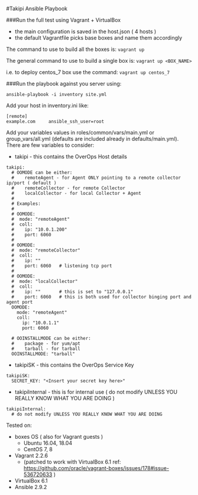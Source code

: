 
#Takipi Ansible Playbook

###Run the full test using Vagrant + VirtualBox
- the main configuration is saved in the host.json ( 4 hosts )
- the default Vagrantfile picks base boxes and name them accordingly

The command to use to build all the boxes is:
```vagrant up```

The general command to use to build a single box is:
```vagrant up <BOX_NAME>```

i.e. to deploy centos_7 box use the command:
```vagrant up centos_7```

###Run the playbook against you server using:

```ansible-playbook -i inventory site.yml```

Add your host in inventory.ini like:
```
[remote]
example.com 	ansible_ssh_user=root
```

Add your variables values in roles/common/vars/main.yml or group_vars/all.yml (defaults are included already in defaults/main.yml). There are few variables to consider:

- takipi - this contains the OverOps Host details
```
takipi:
  # OOMODE can be either:
  #    remoteAgent - for Agent ONLY pointing to a remote collector ip/port ( default )
  #    remoteCollector - for remote Collector
  #    localCollector - for local Collector + Agent
  #
  # Examples:
  #
  # OOMODE:
  #  mode: "remoteAgent"
  #  coll:
  #    ip: "10.0.1.200"
  #    port: 6060
  #
  # OOMODE:
  #  mode: "remoteCollector"
  #  coll:
  #    ip: ""
  #    port: 6060   # listening tcp port
  #
  # OOMODE:
  #  mode: "localCollector"
  #  coll:
  #    ip: ""       # this is set to "127.0.0.1"
  #    port: 6060   # this is both used for collector binging port and agent port
  OOMODE:
    mode: "remoteAgent"
    coll:
      ip: "10.0.1.1"
      port: 6060

  # OOINSTALLMODE can be either:
  #    package - for yum/apt
  #    tarball - for tarball
  OOINSTALLMODE: "tarball"
```

- takipiSK - this contains the OverOps Service Key
```
takipiSK:
  SECRET_KEY: "<Insert your secret key here>"
```

- takipiInternal - this is for internal use ( do not modify UNLESS YOU REALLY KNOW WHAT YOU ARE DOING )
```
takipiInternal:
  # do not modify UNLESS YOU REALLY KNOW WHAT YOU ARE DOING
```



Tested on:
- boxes OS ( also for Vagrant guests )
    - Ubuntu 16.04, 18.04
    - CentOS 7, 8
- Vagrant 2.2.6
	- (patched to work with VirtualBox 6.1 ref: https://github.com/oracle/vagrant-boxes/issues/178#issue-536720633 )
- VirtualBox 6.1
- Ansible 2.9.2
